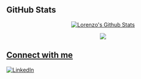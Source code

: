 ## GitHub Stats
<p align="center">
  <a href="https://github.com/lorenzo677">
    <img src="https://github-readme-stats-sigma-five.vercel.app/api?username=lorenzo677&count_private=true&show_icons=True&theme=dark&hide=issues,contribs" alt="Lorenzo's Github Stats"/></a>
</p>

<p align="center">
  <a href="https://github.com/lorenzo677">
    <img src="https://github-readme-stats-sigma-five.vercel.app/api/top-langs/?username=lorenzo677&layout=compact&show_icons=True&theme=dark"/>
</p>

## Connect with me
  
[![LinkedIn][linkedin-shield]][linkedin-url]

[linkedin-shield]: https://img.shields.io/badge/-LinkedIn-blue?style=flat&logo=linkedin
[linkedin-url]: https://www.linkedin.com/in/lorenzo-barsotti-205363245/

<!---
lorenzo677/lorenzo677 is a ✨ special ✨ repository because its `README.md` (this file) appears on your GitHub profile.
You can click the Preview link to take a look at your changes.
--->

